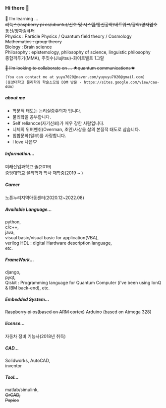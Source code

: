 ### Hi there 👋
 🌱 I’m learning ...   
  ~~리눅스(raspberry pi os/ubuntu)/신호 및 시스템/통신공학/네트워크/광학/양자암호통신/양자컴퓨터~~  
  Physics : Particle Physics / Quantum field theory / Cosmology   
  ~~Mathematics : group theory~~   
  Biology : Brain science  
  Philosophy : epistemology, philosophy of science, linguistic philosophy   
  종합격투기(MMA), 주짓수(Jiujitsu)-화이트벨트 1그랄
  
~~👯 I’m looking to collaborate on ... ★quantum communications★~~
    
    (You can contact me at yuyu7020@naver.com/yuyuyu7020@gmail.com)
    (중앙대학교 물리학과 학술소모임 DDM 방문 - https://sites.google.com/view/cau-ddm)
    
##### about me
- 학문적 태도는 논리실증주의자 입니다.  
- 물리학을 공부합니다.  
- Self reliancce(자기신뢰)가 매우 강한 사람입니다.  
- 니체의 위버멘쉬(Overman, 초인)사상을 삶의 본질적 태도로 삼습니다. 
- 힙합문화(일부)를 사랑합니다.
- I love 나은♡

##### Information...
  미래산업과학고 졸(2019)   
  중앙대학교 물리학과 학사 재학중(2019 ~ )  
  
##### Career 
  노픈누리지역아동센터(2020.12~2022.08) 
  
##### Available Language...
  python,   
  c/c++,  
  java,   
  visual basic/visual basic for application(VBA),  
  verilog HDL : digital Hardware description language,    
  etc.  

##### FrameWork...
  django,   
  pyqt,   
  Qiskit : Programming language for Quantum Computer (i've been using IonQ & IBM back-end), 
  etc.  

##### Embedded System...
  ~~Raspberry pi os(based on ARM cortex)~~
  Arduino (based on Atmega 328) 

##### license...
  자동차 정비 기능사(2018년 취득)

##### CAD...
  Solidworks, 
  AutoCAD,  
  inventor  

##### Tool...
  matlab/simulink,  
  ~~OrCAD,  
  Pspice~~  
